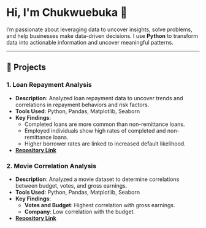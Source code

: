 # Hi, I'm Chukwuebuka 👋

I’m passionate about leveraging data to uncover insights, solve problems, and help businesses make data-driven decisions. I use **Python** to transform data into actionable information and uncover meaningful patterns.

---

## 🚀 Projects

### 1. **Loan Repayment Analysis**
   - **Description**: Analyzed loan repayment data to uncover trends and correlations in repayment behaviors and risk factors.
   - **Tools Used**: Python, Pandas, Matplotlib, Seaborn
   - **Key Findings**:
     - Completed loans are more common than non-remittance loans.
     - Employed individuals show high rates of completed and non-remittance loans.
     - Higher borrower rates are linked to increased default likelihood.
   - **[Repository Link](https://github.com/AKANNO123/Loan-Repayment-Analysis-ROJECT.git)**

### 2. **Movie Correlation Analysis**
   - **Description**: Analyzed a movie dataset to determine correlations between budget, votes, and gross earnings.
   - **Tools Used**: Python, Pandas, Matplotlib, Seaborn
   - **Key Findings**:
     - **Votes and Budget**: Highest correlation with gross earnings.
     - **Company**: Low correlation with the budget.
   - **[Repository Link](https://github.com/AKANNO123/Movie-Correlation-Project.git)**
